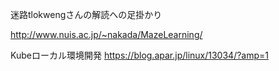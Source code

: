 
迷路tlokwengさんの解読への足掛かり

http://www.nuis.ac.jp/~nakada/MazeLearning/


Kubeローカル環境開発
https://blog.apar.jp/linux/13034/?amp=1

